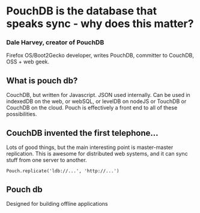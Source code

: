 # PouchDB is the database that speaks sync - why does this matter?

### Dale Harvey, creator of PouchDB

Firefox OS/Boot2Gecko developer, writes PouchDB, committer to CouchDB, OSS + web geek.

## What is pouch db?

CouchDB, but written for Javascript. JSON used internally. Can be used in indexedDB on the web, or webSQL, or levelDB on nodeJS or TouchDB or CouchDB on the cloud. Pouch is effectively a front end to all of these possibilities.

## CouchDB invented the first telephone...

Lots of good things, but the main interesting point is master-master replication. This is awesome for distributed web systems, and it can sync stuff from one server to another.

`Pouch.replicate('ldb://...', 'http://...')`

## Pouch db

Designed for building offline applications
